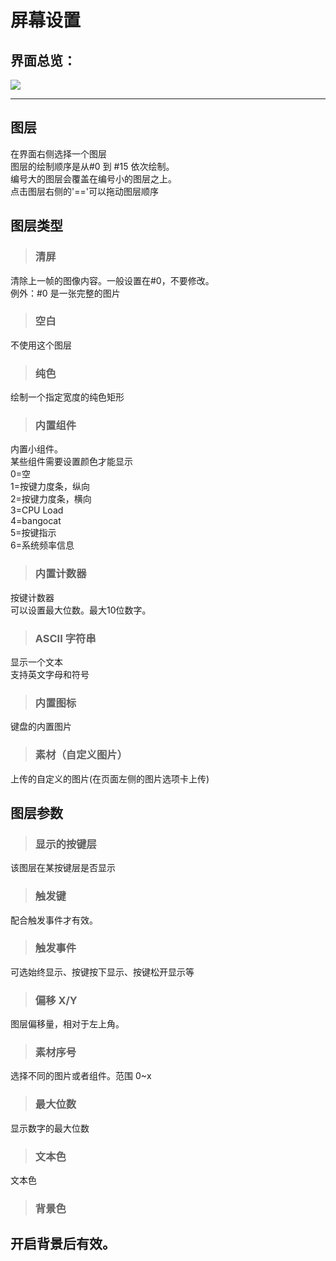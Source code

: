 
# 屏幕设置

## 界面总览：

![](/img_screen/screen_main.jpg) 

---  
## 图层
在界面右侧选择一个图层  
图层的绘制顺序是从#0 到 #15 依次绘制。  
编号大的图层会覆盖在编号小的图层之上。  
点击图层右侧的'=='可以拖动图层顺序  

## 图层类型
> ### 清屏  
清除上一帧的图像内容。一般设置在#0，不要修改。  
例外：#0 是一张完整的图片  

> ### 空白  
不使用这个图层

> ### 纯色  
绘制一个指定宽度的纯色矩形

> ### 内置组件  
内置小组件。  
某些组件需要设置颜色才能显示  
0=空  
1=按键力度条，纵向  
2=按键力度条，横向  
3=CPU Load  
4=bangocat  
5=按键指示  
6=系统频率信息  

> ### 内置计数器
按键计数器  
可以设置最大位数。最大10位数字。

> ### ASCII 字符串
显示一个文本  
支持英文字母和符号

> ### 内置图标
键盘的内置图片  

> ### 素材（自定义图片）
上传的自定义的图片(在页面左侧的图片选项卡上传)  

## 图层参数

> ### 显示的按键层
该图层在某按键层是否显示  

> ### 触发键
配合触发事件才有效。

> ### 触发事件
可选始终显示、按键按下显示、按键松开显示等

> ### 偏移 X/Y
图层偏移量，相对于左上角。

> ### 素材序号
选择不同的图片或者组件。范围 0~x

> ### 最大位数
显示数字的最大位数  

> ### 文本色  
文本色  

> ### 背景色
开启背景后有效。
---